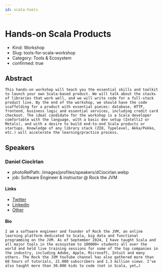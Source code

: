 ```yaml
---
id: scala-tools
---
```


# Hands-on Scala Products

- Kind: Workshop
- Slug: tools-for-scala-workshop
- Category: Tools & Ecosystem
- confirmed: true

## Abstract

```
This hands-on workshop will teach you the essential skills and toolkit to launch your own Scala-based product. We will talk about the stacks of libraries that work well, and we will write code for a full-stack product live. By the end of the workshop, we should have the code scaffolding for a product with essential pieces: database, HTTP, frontend, business logic and essential services, including credit card checkout. The ideal candidate for the workshop is a Scala developer comfortable with the language, with a basic dev setup (IntelliJ or Metals), and with a desire to build end-to-end Scala products or startups. Knowledge of any library stack (ZIO, Typelevel, Akka/Pekko, etc.) will accelerate the learning/practice process.
```

## Speakers

### Daniel Ciocîrlan

- photoRelPath: /images/profiles/speakers/dCiocirlan.webp
- job: Software Engineer & instructor @ Rock the JVM

#### Links

- [Twitter](https://twitter.com/rockthejvm)
- [Linkedin](https://www.linkedin.com/in/danielciocirlan)
- [Other](https://rockthejvm.com/)

#### Bio

```
I am a software engineer and founder of Rock the JVM, an online learning platform dedicated to Scala, big data and functional programming on the JVM. As of September 2024, I have taught Scala and all major tools in the ecosystem to 100000+ students all over the world and held live training sessions for some of the top companies in the industry, including Adobe, Apple, Microsoft, Intuit and many others. The Rock the JVM YouTube channel has also gathered more than 60 hours of tutorials, 21.000 subscribers and 1.3 million views. I’ve also taught more than 30.000 kids to code (not in Scala, yet…)
```
